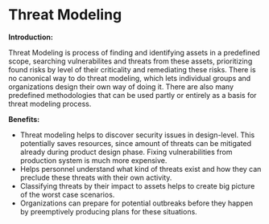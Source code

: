 # Threat Modeling

**Introduction:**

Threat Modeling is process of finding and identifying assets in a predefined scope, searching vulnerabilites and threats from these assets, prioritizing found risks by level of their criticality and remediating these risks. There is no canonical way to do threat modeling, which lets individual groups and organizations design their own way of doing it. There are also many predefined methodologies that can be used partly or entirely as a basis for threat modeling process.

**Benefits:**

<ul>
    <li>Threat modeling helps to discover security issues in design-level. This potentially saves resources, since amount of threats can be mitigated already during product design phase. Fixing vulnerabilities from production system is much more expensive.</li>
    <li>Helps personnel understand what kind of threats exist and how they can preclude these threats with their own activity.</li>
    <li>Classifying threats by their impact to assets helps to create big picture of the worst case scenarios.</li>
    <li>Organizations can prepare for potential outbreaks before they happen by preemptively producing plans for these situations.</li>
</ul>
